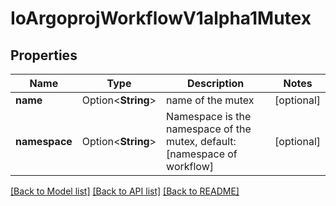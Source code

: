 # IoArgoprojWorkflowV1alpha1Mutex

## Properties

Name | Type | Description | Notes
------------ | ------------- | ------------- | -------------
**name** | Option<**String**> | name of the mutex | [optional]
**namespace** | Option<**String**> | Namespace is the namespace of the mutex, default: [namespace of workflow] | [optional]

[[Back to Model list]](../README.md#documentation-for-models) [[Back to API list]](../README.md#documentation-for-api-endpoints) [[Back to README]](../README.md)


